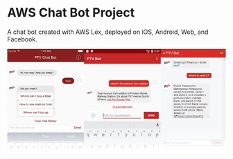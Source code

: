 # AWS Chat Bot Project
A chat bot created with AWS Lex, deployed on iOS, Android, Web, and Facebook.

![](readme.png)